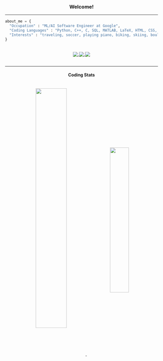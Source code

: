 <div align="center">
    <h3> Welcome! </h3>
    <hr/>
</div>

```python
about_me = {
  "Occupation" : "ML/AI Software Engineer at Google",
  "Coding Languages" : "Python, C++, C, SQL, MATLAB, LaTeX, HTML, CSS, JS, Bash, Slurm"
  "Interests" : "traveling, soccer, playing piano, biking, skiing, bouldering, and taking pictures"
}
```
<div align="center">
    <br>
        <a href="https://gkroiz.github.io">
        <img align="center" src="https://img.shields.io/badge/gkroiz.github.io-000000?style=for-the-badge&logo=About.me&logoColor=white">
    </a>
    <a href="https://www.linkedin.com/in/gkroiz">
        <img align="center" src="https://img.shields.io/badge/-gkroiz-blue?style=for-the-badge&logo=Linkedin&logoColor=white&link=https://www.linkedin.com/in/gkroiz/">
    </a>
    <a href="mailto:gersonkroiz@gmail.com">
        <img align="center" src="https://img.shields.io/badge/-gersonkroiz@gmail.com-c14438?style=for-the-badge&logo=Gmail&logoColor=white&link=mailto:gersonkroiz@gmail.com">
    </a>
    <br>
    <br>
</div>
<hr/>
<div align="center">
    <h4>Coding Stats</h4>
    <br>
    <a href="https://github.com/gkroiz/github-readme-stats">
        <img style="width:45%" align="center" src="https://github-readme-stats-gkroiz.vercel.app/api?username=gkroiz&theme=dark&hide=contribs&show_icons=true&count_private=true&show_icons=true&border_radius=30px" />
    </a>&nbsp&nbsp&nbsp&nbsp
    <a href="https://github.com/gkroiz/github-readme-stats">
        <img style="width:35%" align="center" src="https://github-readme-stats-gkroiz.vercel.app/api/top-langs/?username=gkroiz&layout=compact&theme=dark&count_private=true&langs_count=6&exclude_repo=weatherbench-tutorial&border_radius=30px" />
    </a>
</div>
